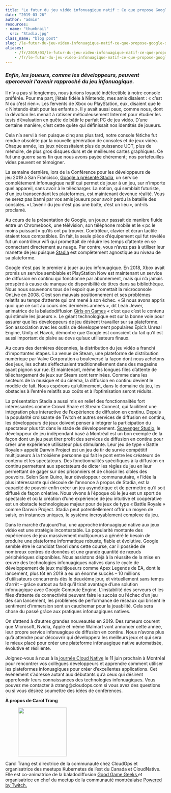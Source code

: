 ```yaml
---
title: "Le futur du jeu vidéo infonuagique natif : Ce que propose Google Stadia"
date: "2019-03-26"
author: "admin"
resources:
- name: "thumbnail"
  src: "Stadia.jpg"
class_name: "blog post"
slug: /le-futur-du-jeu-video-infonuagique-natif-ce-que-propose-google-stadia
aliases:
    - /fr/2019/03/le-futur-du-jeu-video-infonuagique-natif-ce-que-propose-google-stadia/
    - /fr/le-futur-du-jeu-video-infonuagique-natif-ce-que-propose-google-stadia
---
```


<h3><em>Enfin, les joueurs, comme les développeurs, peuvent apercevoir l’avenir rapproché du jeu infonuagique.</em><br></h3><p>Il n’y a pas si longtemps, nous jurions loyauté indéfectible à notre console préférée. Pour ma part, j’étais fidèle à Nintendo, mes amis disaient&nbsp;: «&nbsp;c’est N ou c’est rien ». Les fervents de Xbox ou PlayStation, eux, disaient que le «&nbsp;Nintendo était pour les enfants&nbsp;». Il y avait aussi ceux, comme nous, dont la dévotion les menait à ratisser méticuleusement Internet pour étudier les tests d’évaluation en quête de bâtir le parfait PC de jeu vidéo. D’une certaine manière, c’est cette quête qui définissait nos identités de joueurs.</p><p>Cela n’a servi à rien puisque cinq ans plus tard, notre console fétiche fut rendue obsolète par la nouvelle génération de consoles et de jeux vidéo. Chaque année, les jeux nécessitaient plus de puissance UCT, plus de mémoire, de plus gros disques durs et de meilleures cartes graphiques. Ce fut une guerre sans fin que nous avons payée chèrement ; nos portefeuilles vides peuvent en témoigner.</p><p>La semaine dernière, lors de la Conférence pour les développeurs de jeu&nbsp;2019 à San Francisco, <a href="https://blog.google/products/stadia/stadia-a-new-way-to-play/">Google a présenté Stadia</a>, un service complètement infonuagique natif qui permet de jouer à un jeu, sur n’importe quel appareil, sans avoir à le télécharger. La notion, qui semblait futuriste, d’un jeu transcendant les plateformes, est maintenant devenue réalité. Vous ne serez pas banni par vos amis joueurs pour avoir perdu la bataille des consoles. « L’avenir du jeu n’est pas une boîte, c’est un lieu », ont-ils proclamé.</p><p>Au cours de la présentation de Google, un joueur passait de manière fluide entre un Chromebook, une télévision, son téléphone mobile et le « pc le moins puissant » qu’ils ont pu trouver. Contrôleur, clavier et écran tactile étaient tous compatibles. En fait, la seule pièce d’équipement qui fut révélée fut un contrôleur wifi qui promettait de réduire les temps d’attente en se connectant directement au nuage. Par contre, vous n’avez pas à utiliser leur manette de jeu puisque <a href="https://store.google.com/magazine/stadia">Stadia</a> est complètement agnostique au niveau de sa plateforme.</p><p>Google n’est pas le premier à jouer au jeu infonuagique. En 2018, Xbox avait promis un service semblable et PlayStation Now est maintenant un service de diffusion en continu qui fonctionne par abonnement, mais qui n’a jamais prospéré à cause du manque de disponibilité de titres dans sa bibliothèque. Nous nous souvenons tous de l’espoir que promettait la microconsole OnLive en 2008. C’est son mauvais positionnement et ses problèmes relatifs au temps d’attente qui ont mené à son échec. « Si nous avons appris quoi que ce soit au cours des dernières années&nbsp;», dit Leah Jewer, animatrice de la baladodiffusion <a href="https://www.girlsongames.ca/">Girls on Games</a> «&nbsp;c’est que c’est le contenu qui stimule les joueurs&nbsp;». Le géant technologique est sur la bonne voie pour assurer que les développeurs de jeu désirent travailler sur sa plateforme. Son association avec les outils de développement populaires Epic’s Unreal Engine, Unity et Havok, démontre que Google est conscient du fait qu’il est aussi important de plaire au devs qu’aux utilisateurs finaux.</p><p>Au cours des dernières décennies, la distribution du jeu vidéo a franchi d’importantes étapes. La venue de Steam, une plateforme de distribution numérique par Valve Corporation a bouleversé la façon dont nous achetons des jeux, les achats s’effectuaient traditionnellement dans des magasins ayant pignon sur rue. Et maintenant, même les longues files d’attente de téléchargement de jeux sur Steam sont terminées. Comme dans les secteurs de la musique et du cinéma, la diffusion en continu devient le modèle de fait. Nous espérons qu’ultimement, dans le domaine du jeu, les obstacles à l’entrée relatifs aux coûts et à l’optimisation seront réduits.</p><p>La présentation Stadia a aussi mis en relief des fonctionnalités fort intéressantes comme Crowd Share et Stream Connect, qui facilitent une intégration plus interactive de l’expérience de diffusion en continu. Depuis la popularité croissante de Twitch et autres services de diffusion en continu, les développeurs de jeux doivent penser à intégrer la participation du spectateur plus tôt dans le stade de développement. <a href="http://www.scavengers.ca/">Scavenger Studio</a>, le développeur de jeu indépendant basé à Montréal est un bon exemple de la façon dont un jeu peut tirer profit des services de diffusion en continu pour créer une expérience utilisateur plus stimulante. Leur jeu de type « Battle Royale » appelé Darwin Project est un jeu de tir de survie compétitif multijoueurs à la troisième personne qui fait le pont entre les créateurs de contenu et les spectateurs. Des fonctionnalités spécifiques à la diffusion en continu permettent aux spectateurs de dicter les règles du jeu en leur permettant de gager sur des prisonniers et de choisir les cibles des pouvoirs. Selon Sam Quino, leur développeur communautaire, « l’idée la plus intéressante qui découle de l’annonce à propos de Stadia, est la capacité de pouvoir enfin créer un jeu asymétrique et de permettre qu’il soit diffusé de façon créative. Nous vivons à l’époque où le jeu est un sport de spectacle et où la création d’une expérience de jeu intuitive et coopérative est un obstacle technologique majeur pour de jeux de type «&nbsp;Battle Royale&nbsp;» comme Darwin Project. Stadia peut potentiellement offrir un moyen de saisir, en instances uniques, le système incroyablement complexe du jeu.</p><p>Dans le marché d’aujourd’hui, une approche infonuagique native aux jeux vidéo est une stratégie incontestable. La popularité montante des expériences de jeux massivement multijoueurs a généré le besoin de produire une plateforme informatique robuste, fiable et évolutive. Google semble être le candidat favori dans cette course, car il possède de nombreux centres de données et une grande quantité de nœuds périphériques disponibles. Nous assistons déjà à la réussite de la mise en œuvre des technologies infonuagiques natives dans le cycle de développement de jeux multijoueurs comme Apex Legends de EA, dont le lancement, plus tôt en 2019 a eu un énorme succès – 10 millions d’utilisateurs concurrents dès le deuxième jour, et virtuellement sans temps d’arrêt – grâce surtout au fait qu’il tirait avantage d’une solution infonuagique avec Google Compute Engine. L’instabilité des serveurs et les files d’attente de connectivité peuvent faire le succès ou l’échec d’un jeu dès son lancement, les problèmes de performance de réseaux qui brisent le sentiment d’immersion sont un cauchemar pour la jouabilité. Cela sera chose du passé grâce aux pratiques infonuagiques natives. &nbsp;</p><p>On s’attend à d’autres grandes nouveautés en 2019. Des rumeurs courent que Microsoft, Nvidia, Apple et même Walmart vont annoncer cette année, leur propre service infonuagique de diffusion en continu. Nous n’avons plus qu’à attendre pour découvrir qui développera les meilleurs jeux et qui sera le mieux placé pour créer une plateforme infonuagique native automatisée, évolutive et résiliente.</p><p>Joignez-vous à nous à la<a href="http://www.cloudnativeday.ca/fr/"> journée Cloud Native</a> le 11&nbsp;juin prochain à Montréal pour rencontrer vos collègues développeurs et apprendre comment utiliser les plateformes infonuagiques pour créer d’excellentes applications. Cet événement s’adresse autant aux débutants qu’à ceux qui désirent approfondir leurs connaissances des technologies infonuagiques. Vous pouvez me contacter à ctrang@cloudops.com si vous avez des questions ou si vous désirez soumettre des idées de conférences.</p><p><strong>À propos de Carol Trang</strong></p><div class="wp-block-image"> <figure class="alignleft is-resized"><img src="/images/blog/post/40841362_10156601204613728_8051974506358505472_n.jpg" alt="" class="wp-image-8155" width="153" height="153"></figure></div><p>Carol Trang est directrice de la communauté chez CloudOps et organisatrice des meetups Kubernetes de l’est du Canada et CloudNative. Elle est co-animatrice de la baladodiffusion <a href="http://goodgamegeeks.podbean.com/">Good Game Geeks </a>et organisatrice en chef du meetup de la communauté montréalaise <a href="https://meetups.twitch.tv/montreal/">Powered by Twitch. </a></p>
